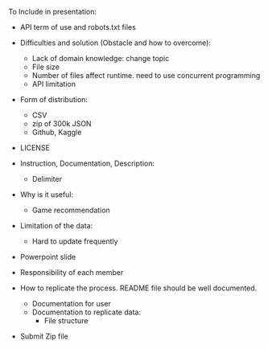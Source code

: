 To Include in presentation:
- API term of use and robots.txt files
- Difficulties and solution (Obstacle and how to overcome):
	- Lack of domain knowledge: change topic
	- File size
	- Number of files affect runtime. need to use concurrent programming
	- API limitation
- Form of distribution:
	- CSV
	- zip of 300k JSON
	- Github, Kaggle
	
- LICENSE
- Instruction, Documentation, Description:
	- Delimiter
- Why is it useful:
	- Game recommendation
- Limitation of the data:
	- Hard to update frequently
	
- Powerpoint slide
- Responsibility of each member
- How to replicate the process. README file should be well documented.
	- Documentation for user
	- Documentation to replicate data:
		- File structure
- Submit Zip file
